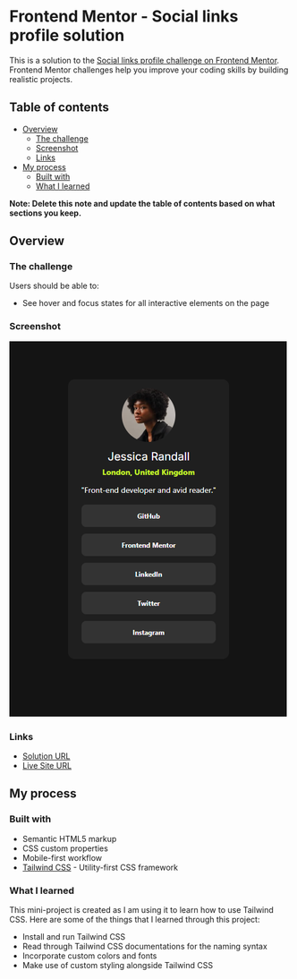 # Frontend Mentor - Social links profile solution

This is a solution to the [Social links profile challenge on Frontend Mentor](https://www.frontendmentor.io/challenges/social-links-profile-UG32l9m6dQ). Frontend Mentor challenges help you improve your coding skills by building realistic projects. 

## Table of contents

- [Overview](#overview)
  - [The challenge](#the-challenge)
  - [Screenshot](#screenshot)
  - [Links](#links)
- [My process](#my-process)
  - [Built with](#built-with)
  - [What I learned](#what-i-learned)

**Note: Delete this note and update the table of contents based on what sections you keep.**

## Overview

### The challenge

Users should be able to:

- See hover and focus states for all interactive elements on the page

### Screenshot

![](./design/screenshot.png)

### Links

- [Solution URL](https://github.com/nabbysidek/social-links-profile)
- [Live Site URL](https://nabbysidek.github.io/social-links-profile/)

## My process

### Built with

- Semantic HTML5 markup
- CSS custom properties
- Mobile-first workflow
- [Tailwind CSS](https://tailwindcss.com/) - Utility-first CSS framework

### What I learned

This mini-project is created as I am using it to learn how to use Tailwind CSS. Here are some of the things that I learned through this project:

- Install and run Tailwind CSS
- Read through Tailwind CSS documentations for the naming syntax
- Incorporate custom colors and fonts
- Make use of custom styling alongside Tailwind CSS

